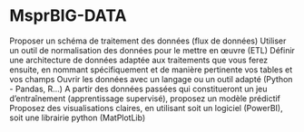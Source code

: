# MsprBIG-DATA
Proposer un schéma de traitement des données (flux de données)
 Utiliser un outil de normalisation des données pour le mettre en œuvre (ETL) 
 Définir une architecture de données adaptée aux traitements que vous ferez ensuite, en nommant spécifiquement et de manière pertinente vos      tables et vos champs
 Ouvrir les données avec un langage ou un outil adapté (Python - Pandas, R...) 
 A partir des données passées qui constitueront un jeu d’entraînement (apprentissage supervisé), proposez un modèle prédictif
 Proposez des visualisations claires, en utilisant soit un logiciel (PowerBI), soit une librairie python (MatPlotLib) 

